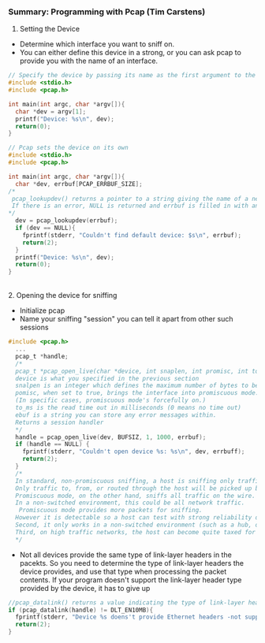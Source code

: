 ### Summary: Programming with Pcap (Tim Carstens)

1. Setting the Device
- Determine which interface you want to sniff on.
- You can either define this device in a strong, or you can ask pcap to provide you with the name of an interface.
```c
// Specify the device by passing its name as the first argument to the program
#include <stdio.h>
#include <pcap.h>

int main(int argc, char *argv[]){
  char *dev = argv[1];
  printf("Device: %s\n", dev);
  return(0);
}
```

```c
// Pcap sets the device on its own
#include <stdio.h>
#include <pcap.h>

int main(int argc, char *argv[]){
  char *dev, errbuf[PCAP_ERRBUF_SIZE];
/*
 pcap_lookupdev() returns a pointer to a string giving the name of a network device.
 If there is an error, NULL is returned and errbuf is filled in with an appropriate error message
*/
  dev = pcap_lookupdev(errbuf);
  if (dev == NULL){
    fprintf(stderr, "Couldn't find default device: $s\n", errbuf);
    return(2);
  }
  printf("Device: %s\n", dev);
  return(0);
}
```

<br />
2. Opening the device for sniffing

- Initialize pcap
- Name your sniffing "session" you can tell it apart from other such sessions

```c
#include <pcap.h>
  ...
  pcap_t *handle;
  /*
  pcap_t *pcap_open_live(char *device, int snaplen, int promisc, int to_ms, char *ebuf)
  device is what you specified in the previous section
  snalpen is an integer which defines the maximum number of bytes to be captured by pcap
  pomisc, when set to true, brings the interface into promiscuous mode. 
  (In specific cases, promiscuous mode's forcefully on.)
  to_ms is the read time out in milliseconds (0 means no time out)
  ebuf is a string you can store any error messages within.
  Returns a session handler
  */
  handle = pcap_open_live(dev, BUFSIZ, 1, 1000, errbuf);
  if (handle == NULL) {
    fprintf(stderr, "Couldn't open device %s: %s\n", dev, errbuff);
    return(2);
  }
  /*
  In standard, non-promiscuous sniffing, a host is sniffing only traffic that is directly related to it. 
  Only traffic to, from, or routed through the host will be picked up by the sniffer.
  Promiscuous mode, on the other hand, sniffs all traffic on the wire. 
  In a non-switched environment, this could be all network traffic. 
   Promiscuous mode provides more packets for sniffing. 
  However it is detectable so a host can test with strong reliability determine if another host is doing promiscuous sniffing. 
  Second, it only works in a non-switched environment (such as a hub, or a switch that is being ARP flooded). 
  Third, on high traffic networks, the host can become quite taxed for system resources.
  */
```
- Not all devices provide the same type of link-layer headers in the pacekts. So you need to determine the type of link-layer headers the device provides, and use that type when processing the packet contents. If your program doesn't support the link-layer header type provided by the device, it has to give up
```c
//pcap_datalink() returns a value indicating the type of link-layer headers
if (pcap_datalink(handle) != DLT_EN10MB){
  fprintf(stderr, "Device %s doens't provide Ethernet headers -not supported\n", dev);
  return(2);
}
```

